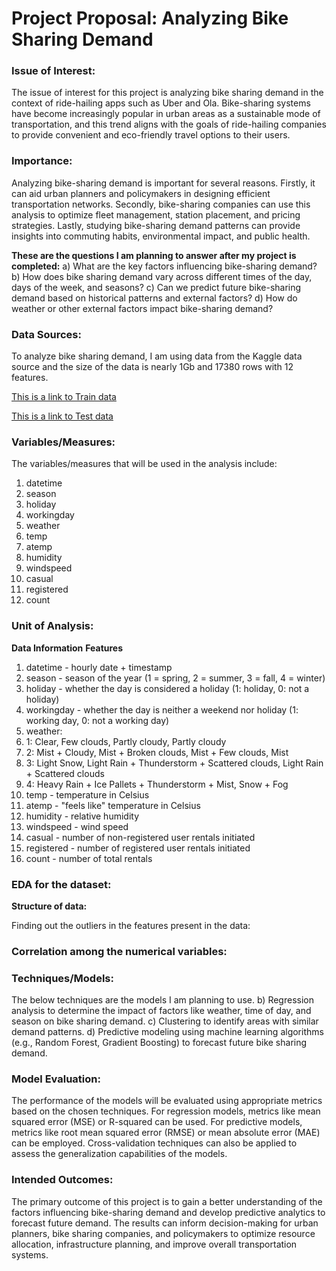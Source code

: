 # Project Proposal: Analyzing Bike Sharing Demand 


### Issue of Interest:
The issue of interest for this project is analyzing bike sharing demand in the context of ride-hailing apps such as Uber and Ola. Bike-sharing systems have become increasingly popular in urban areas as a sustainable mode of transportation, and this trend aligns with the goals of ride-hailing companies to provide convenient and eco-friendly travel options to their users.

### Importance:
Analyzing bike-sharing demand is important for several reasons. Firstly, it can aid urban planners and policymakers in designing efficient transportation networks. Secondly, bike-sharing companies can use this analysis to optimize fleet management, station placement, and pricing strategies. Lastly, studying bike-sharing demand patterns can provide insights into commuting habits, environmental impact, and public health.

**These are the questions I am planning to answer after my project is completed:**
a) What are the key factors influencing bike-sharing demand?
b) How does bike sharing demand vary across different times of the day, days of the week, and seasons?
c) Can we predict future bike-sharing demand based on historical patterns and external factors? 
d) How do weather or other external factors impact bike-sharing demand?

### Data Sources:
To analyze bike sharing demand, I am using data from the Kaggle data source and the size of the data is nearly 1Gb and 17380 rows with 12 features.

[This is a link to Train data](https://github.com/harshitssj4/Kaggle-Bike-Sharing-Demand/blob/master/train.csv)

[This is a link to Test data](https://github.com/harshitssj4/Kaggle-Bike-Sharing-Demand/blob/master/test.csv)

### Variables/Measures:
The variables/measures that will be used in the analysis include:
1.	datetime      
2.	season        
3.	holiday     
4.	workingday    
5.	weather       
6.	temp          
7.	atemp         
8.	humidity     
9.	windspeed     
10.	casual        
11.	registered    
12.	count        


### Unit of Analysis:
**Data Information**
**Features**
1.	datetime - hourly date + timestamp
2.	season - season of the year (1 = spring, 2 = summer, 3 = fall, 4 = winter)
3.	holiday - whether the day is considered a holiday (1: holiday, 0: not a holiday)
4.	workingday - whether the day is neither a weekend nor holiday (1: working day, 0: not a working day)
5.	weather:
6.	1: Clear, Few clouds, Partly cloudy, Partly cloudy
7.	2: Mist + Cloudy, Mist + Broken clouds, Mist + Few clouds, Mist
8.	3: Light Snow, Light Rain + Thunderstorm + Scattered clouds, Light Rain + Scattered clouds
9.	4: Heavy Rain + Ice Pallets + Thunderstorm + Mist, Snow + Fog
10.	temp - temperature in Celsius
11.	atemp - "feels like" temperature in Celsius
12.	humidity - relative humidity
13.	windspeed - wind speed
14.	casual - number of non-registered user rentals initiated
15.	registered - number of registered user rentals initiated
16.	count - number of total rentals

### EDA for the dataset:
**Structure of data:**
 

Finding out the outliers in the features present in the data:
 



### Correlation among the numerical variables:
 

### Techniques/Models:
The below techniques are the models I am planning to use.
b) Regression analysis to determine the impact of factors like weather, time of day, and season on bike sharing demand.
c) Clustering to identify areas with similar demand patterns.
d) Predictive modeling using machine learning algorithms (e.g., Random Forest, Gradient Boosting) to forecast future bike sharing demand.


### Model Evaluation:
The performance of the models will be evaluated using appropriate metrics based on the chosen techniques. For regression models, metrics like mean squared error (MSE) or R-squared can be used. For predictive models, metrics like root mean squared error (RMSE) or mean absolute error (MAE) can be employed. Cross-validation techniques can also be applied to assess the generalization capabilities of the models.

### Intended Outcomes:
The primary outcome of this project is to gain a better understanding of the factors influencing bike-sharing demand and develop predictive analytics to forecast future demand. The results can inform decision-making for urban planners, bike sharing companies, and policymakers to optimize resource allocation, infrastructure planning, and improve overall transportation systems.





